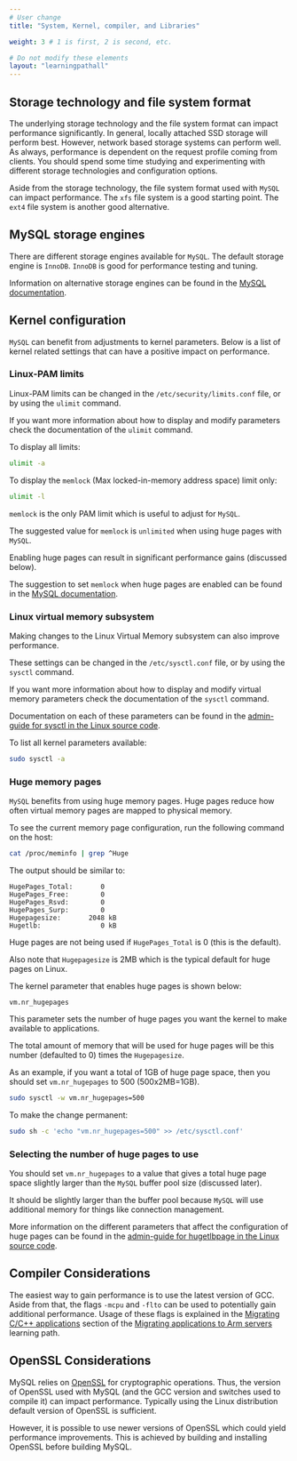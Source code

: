 ```yaml
---
# User change
title: "System, Kernel, compiler, and Libraries"

weight: 3 # 1 is first, 2 is second, etc.

# Do not modify these elements
layout: "learningpathall"
---
```


##  Storage technology and file system format

The underlying storage technology and the file system format can impact performance significantly. In general, locally attached SSD storage will perform best. However, network based storage systems can perform well. As always, performance is dependent on the request profile coming from clients. You should spend some time studying and experimenting with different storage technologies and configuration options.

Aside from the storage technology, the file system format used with `MySQL` can impact performance. The `xfs` file system is a good starting point. The `ext4` file system is another good alternative.

##  MySQL storage engines

There are different storage engines available for `MySQL`. The default storage engine is `InnoDB`. `InnoDB` is good for performance testing and tuning.

Information on alternative storage engines can be found in the [MySQL documentation](https://dev.mysql.com/doc/refman/8.0/en/storage-engines.html).

##  Kernel configuration

`MySQL` can benefit from adjustments to kernel parameters. Below is a list of kernel related settings that can have a positive impact on performance.

### Linux-PAM limits

Linux-PAM limits can be changed in the `/etc/security/limits.conf` file, or by using the `ulimit` command. 

If you want more information about how to display and modify parameters check the documentation of the `ulimit` command. 

To display all limits:
```bash
ulimit -a
```

To display the `memlock` (Max locked-in-memory address space) limit only:
```bash
ulimit -l
```

`memlock` is the only PAM limit which is useful to adjust for `MySQL`. 

The suggested value for `memlock` is `unlimited` when using huge pages with `MySQL`. 

Enabling huge pages can result in significant performance gains (discussed below).

The suggestion to set `memlock` when huge pages are enabled can be found in the [MySQL documentation](https://dev.mysql.com/doc/refman/8.1/en/large-page-support.html).


### Linux virtual memory subsystem

Making changes to the Linux Virtual Memory subsystem can also improve performance. 

These settings can be changed in the `/etc/sysctl.conf` file, or by using the `sysctl` command. 

If you want more information about how to display and modify virtual memory parameters check the documentation of the `sysctl` command. 

Documentation on each of these parameters can be found in the [admin-guide for sysctl in the Linux source code](https://github.com/torvalds/linux/blob/master/Documentation/admin-guide/sysctl/vm.rst).

To list all kernel parameters available:

```bash
sudo sysctl -a
```

### Huge memory pages

 `MySQL` benefits from using huge memory pages. Huge pages reduce how often virtual memory pages are mapped to physical memory. 
 
To see the current memory page configuration, run the following command on the host:

```bash
cat /proc/meminfo | grep ^Huge
```

The output should be similar to:

```output
HugePages_Total:       0
HugePages_Free:        0
HugePages_Rsvd:        0
HugePages_Surp:        0
Hugepagesize:       2048 kB
Hugetlb:               0 kB
```

Huge pages are not being used if `HugePages_Total` is 0 (this is the default). 

Also note that `Hugepagesize` is 2MB which is the typical default for huge pages on Linux. 

The kernel parameter that enables huge pages is shown below:

```output
vm.nr_hugepages
```

This parameter sets the number of huge pages you want the kernel to make available to applications. 

The total amount of memory that will be used for huge pages will be this number (defaulted to 0) times the `Hugepagesize`.

As an example, if you want a total of 1GB of huge page space, then you should set `vm.nr_hugepages` to 500 (500x2MB=1GB).

```bash
sudo sysctl -w vm.nr_hugepages=500
```

To make the change permanent:

```bash
sudo sh -c 'echo "vm.nr_hugepages=500" >> /etc/sysctl.conf'
```

### Selecting the number of huge pages to use

You should set `vm.nr_hugepages` to a value that gives a total huge page space slightly larger than the `MySQL` buffer pool size (discussed later). 

It should be slightly larger than the buffer pool because `MySQL` will use additional memory for things like connection management.

More information on the different parameters that affect the configuration of huge pages can be found in the [admin-guide for hugetlbpage in the Linux source code](https://github.com/torvalds/linux/blob/master/Documentation/admin-guide/mm/hugetlbpage.rst).

##  Compiler Considerations

The easiest way to gain performance is to use the latest version of GCC. Aside from that, the flags `-mcpu` and `-flto` can be used to potentially gain additional performance. Usage of these flags is explained in the [Migrating C/C++ applications](/learning-paths/servers-and-cloud-computing/migration/c-c++) section of the [Migrating applications to Arm servers](/learning-paths/servers-and-cloud-computing/migration/) learning path.

##  OpenSSL Considerations

MySQL relies on [OpenSSL](https://www.openssl.org/) for cryptographic operations. Thus, the version of OpenSSL used with MySQL (and the GCC version and switches used to compile it) can impact performance. Typically using the Linux distribution default version of OpenSSL is sufficient.

However, it is possible to use newer versions of OpenSSL which could yield performance improvements. This is achieved by building and installing OpenSSL before building MySQL.